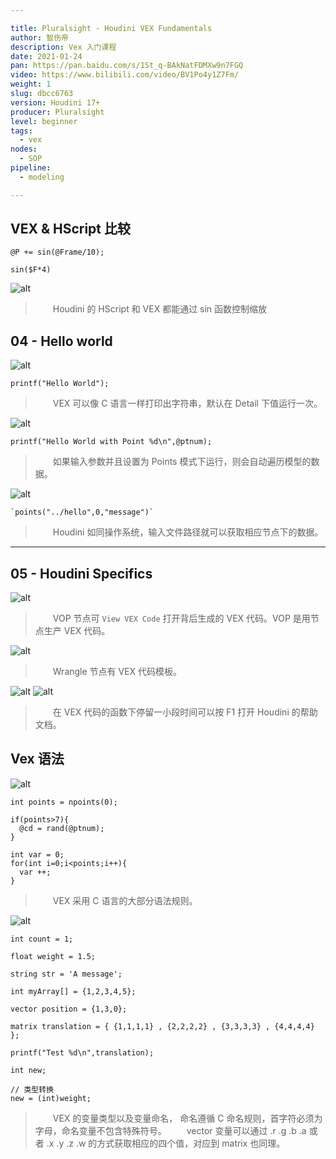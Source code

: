 ```yaml
---

title: Pluralsight - Houdini VEX Fundamentals
author: 智伤帝
description: Vex 入门课程
date: 2021-01-24
pan: https://pan.baidu.com/s/1St_q-BAkNatFDMXw9n7FGQ
video: https://www.bilibili.com/video/BV1Po4y1Z7Fm/
weight: 1
slug: dbcc6763
version: Houdini 17+
producer: Pluralsight
level: beginner
tags: 
  - vex
nodes:
  - SOP
pipeline:
  - modeling

---
```



## VEX & HScript 比较 

```VEX
@P += sin(@Frame/10);
```

```HScript
sin($F*4)
```

![alt](https://cdn.jsdelivr.net/gh/FXTD-ODYSSEY/HoudiniWiki@gh-pages/posts/dbcc6763/01.jpg)
 

> &emsp;&emsp;Houdini 的 HScript 和 VEX 都能通过 sin 函数控制缩放

## 04 - Hello world 

![alt](https://cdn.jsdelivr.net/gh/FXTD-ODYSSEY/HoudiniWiki@gh-pages/posts/dbcc6763/02.jpg)

```VEX
printf("Hello World");
```

> &emsp;&emsp;VEX 可以像 C 语言一样打印出字符串，默认在 Detail 下值运行一次。

![alt](https://cdn.jsdelivr.net/gh/FXTD-ODYSSEY/HoudiniWiki@gh-pages/posts/dbcc6763/03.jpg)

```VEX
printf("Hello World with Point %d\n",@ptnum);
```

> &emsp;&emsp;如果输入参数并且设置为 Points 模式下运行，则会自动遍历模型的数据。

![alt](https://cdn.jsdelivr.net/gh/FXTD-ODYSSEY/HoudiniWiki@gh-pages/posts/dbcc6763/04.jpg)

```VEX
`points("../hello",0,"message")`
```

> &emsp;&emsp;Houdini 如同操作系统，输入文件路径就可以获取相应节点下的数据。
****
## 05 - Houdini Specifics

![alt](https://cdn.jsdelivr.net/gh/FXTD-ODYSSEY/HoudiniWiki@gh-pages/posts/dbcc6763/05.jpg) 

> &emsp;&emsp;VOP 节点可 `View VEX Code` 打开背后生成的 VEX 代码。VOP 是用节点生产 VEX 代码。

![alt](https://cdn.jsdelivr.net/gh/FXTD-ODYSSEY/HoudiniWiki@gh-pages/posts/dbcc6763/06.jpg)

> &emsp;&emsp;Wrangle 节点有 VEX 代码模板。

![alt](https://cdn.jsdelivr.net/gh/FXTD-ODYSSEY/HoudiniWiki@gh-pages/posts/dbcc6763/07.jpg)
![alt](https://cdn.jsdelivr.net/gh/FXTD-ODYSSEY/HoudiniWiki@gh-pages/posts/dbcc6763/08.jpg)

> &emsp;&emsp;在 VEX 代码的函数下停留一小段时间可以按 F1 打开 Houdini 的帮助文档。

## Vex 语法

![alt](https://cdn.jsdelivr.net/gh/FXTD-ODYSSEY/HoudiniWiki@gh-pages/posts/dbcc6763/09.jpg)

```VEX
int points = npoints(0);

if(points>7){
  @cd = rand(@ptnum);
}

int var = 0;
for(int i=0;i<points;i++){
  var ++;
}
```

> &emsp;&emsp;VEX 采用 C 语言的大部分语法规则。

![alt](https://cdn.jsdelivr.net/gh/FXTD-ODYSSEY/HoudiniWiki@gh-pages/posts/dbcc6763/10.jpg)

```VEX
int count = 1;

float weight = 1.5;

string str = 'A message';

int myArray[] = {1,2,3,4,5};

vector position = {1,3,0};

matrix translation = { {1,1,1,1} , {2,2,2,2} , {3,3,3,3} , {4,4,4,4} };

printf("Test %d\n",translation);

int new;

// 类型转换
new = (int)weight;
```

> &emsp;&emsp;VEX 的变量类型以及变量命名， 命名遵循 C 命名规则，首字符必须为字母，命名变量不包含特殊符号。
> &emsp;&emsp;vector 变量可以通过 .r .g .b .a 或者 .x .y .z .w 的方式获取相应的四个值，对应到 matrix 也同理。


